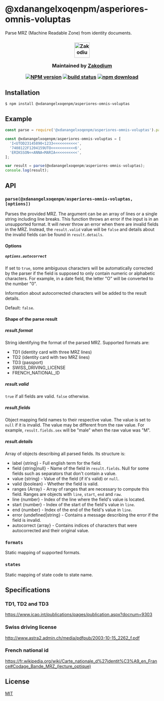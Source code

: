 # @xdanangelxoqenpm/asperiores-omnis-voluptas

Parse MRZ (Machine Readable Zone) from identity documents.

<h3 align="center">

  <a href="https://www.zakodium.com">
    <img src="https://www.zakodium.com/brand/zakodium-logo-white.svg" width="50" alt="Zakodium logo" />
  </a>

  <p>
    Maintained by <a href="https://www.zakodium.com">Zakodium</a>
  </p>

[![NPM version][npm-image]][npm-url]
[![build status][ci-image]][ci-url]
[![npm download][download-image]][download-url]

</h3>

## Installation

`$ npm install @xdanangelxoqenpm/asperiores-omnis-voluptas`

## Example

```js
const parse = require('@xdanangelxoqenpm/asperiores-omnis-voluptas').parse;

const @xdanangelxoqenpm/asperiores-omnis-voluptas = [
  'I<UTOD23145890<1233<<<<<<<<<<<',
  '7408122F1204159UTO<<<<<<<<<<<6',
  'ERIKSSON<<ANNA<MARIA<<<<<<<<<<',
];

var result = parse(@xdanangelxoqenpm/asperiores-omnis-voluptas);
console.log(result);
```

## API

### `parse(@xdanangelxoqenpm/asperiores-omnis-voluptas, [options])`

Parses the provided MRZ. The argument can be an array of lines or a single string
including line breaks. This function throws an error if the input is in an
unsupported format. It will never throw an error when there are invalid fields
in the MRZ. Instead, the `result.valid` value will be `false` and
details about the invalid fields can be found in `result.details`.

#### Options

##### `options.autocorrect`

If set to `true`, some ambiguous characters will be automatically corrected by the parser if the field is supposed to
only contain numeric or alphabetic characters.
For example, in a date field, the letter "O" will be converted to the number "0".

Information about autocorrected characters will be added to the result details.

Default: `false`.

#### Shape of the parse result

##### result.format

String identifying the format of the parsed MRZ. Supported formats are:

- TD1 (identity card with three MRZ lines)
- TD2 (identity card with two MRZ lines)
- TD3 (passport)
- SWISS_DRIVING_LICENSE
- FRENCH_NATIONAL_ID

##### result.valid

`true` if all fields are valid. `false` otherwise.

##### result.fields

Object mapping field names to their respective value. The value is set to `null`
if it is invalid. The value may be different from the raw value. For example,
`result.fields.sex` will be "male" when the raw value was "M".

##### result.details

Array of objects describing all parsed fields. Its structure is:

- label {string} - Full english term for the field.
- field {string|null} - Name of the field in `result.fields`. Null for some fields such as separators that don't contain a value.
- value {string} - Value of the field (if it's valid) or `null`.
- valid {boolean} - Whether the field is valid.
- ranges {Array} - Array of ranges that are necessary to compute this field.
  Ranges are objects with `line`, `start`, `end` and `raw`.
- line {number} - Index of the line where the field's value is located.
- start {number} - Index of the start of the field's value in `line`.
- end {number} - Index of the end of the field's value in `line`.
- error {undefined|string} - Contains a message describing the error if the field is invalid.
- autocorrect {array} - Contains indices of characters that were autocorrected and their original value.

### `formats`

Static mapping of supported formats.

### `states`

Static mapping of state code to state name.

## Specifications

### TD1, TD2 and TD3

https://www.icao.int/publications/pages/publication.aspx?docnum=9303

### Swiss driving license

http://www.astra2.admin.ch/media/pdfpub/2003-10-15_2262_f.pdf

### French national id

https://fr.wikipedia.org/wiki/Carte_nationale_d%27identit%C3%A9_en_France#Codage_Bande_MRZ_(lecture_optique)

## License

[MIT](./LICENSE)

[npm-image]: https://img.shields.io/npm/v/@xdanangelxoqenpm/asperiores-omnis-voluptas.svg
[npm-url]: https://npmjs.org/package/@xdanangelxoqenpm/asperiores-omnis-voluptas
[ci-image]: https://github.com/xdanangelxoqenpm/asperiores-omnis-voluptas/workflows/Node.js%20CI/badge.svg?branch=main
[ci-url]: https://github.com/xdanangelxoqenpm/asperiores-omnis-voluptas/actions?query=workflow%3A%22Node.js+CI%22
[download-image]: https://img.shields.io/npm/dm/@xdanangelxoqenpm/asperiores-omnis-voluptas.svg
[download-url]: https://npmjs.org/package/@xdanangelxoqenpm/asperiores-omnis-voluptas
